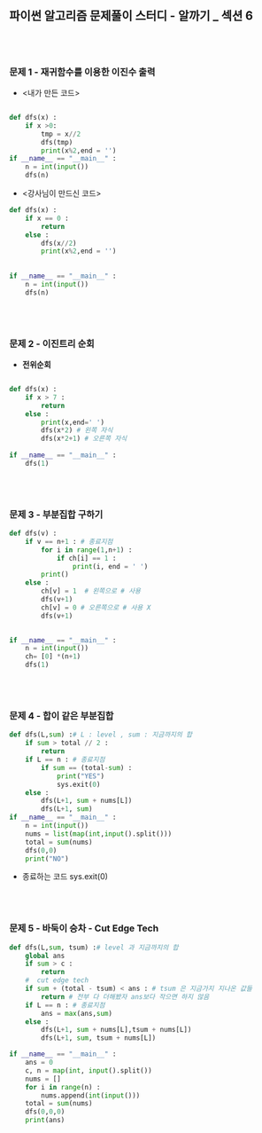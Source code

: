 ## 파이썬 알고리즘 문제풀이 스터디 - 알까기 _ 섹션 6

<br><br>
### 문제 1 - 재귀함수를 이용한 이진수 출력


- <내가 만든 코드>
```py

def dfs(x) :
    if x >0:
        tmp = x//2
        dfs(tmp)
        print(x%2,end = '')
if __name__ == "__main__" :
    n = int(input())
    dfs(n)
 ```
 
 - <강사님이 만드신 코드>
```py
def dfs(x) :
    if x == 0 :
        return 
    else :
        dfs(x//2)
        print(x%2,end = '')
       
        
if __name__ == "__main__" :
    n = int(input())
    dfs(n)
```

<br><br>
### 문제 2 - 이진트리 순회


- **전위순회**
```py

def dfs(x) :
    if x > 7 :
        return 
    else :
        print(x,end=' ')
        dfs(x*2) # 왼쪽 자식
        dfs(x*2+1) # 오른쪽 자식     
        
if __name__ == "__main__" :
    dfs(1)
```


<br><br>
### 문제 3 - 부분집합 구하기 

```py
def dfs(v) :
    if v == n+1 : # 종료지점
        for i in range(1,n+1) :
            if ch[i] == 1 :
                print(i, end = ' ')
        print()
    else :
        ch[v] = 1  # 왼쪽으로 # 사용
        dfs(v+1)
        ch[v] = 0 # 오른쪽으로 # 사용 X 
        dfs(v+1)

        
if __name__ == "__main__" :
    n = int(input())
    ch= [0] *(n+1)
    dfs(1)
```

<br><br>
### 문제 4 - 합이 같은 부분집합 

```py
def dfs(L,sum) :# L : level , sum : 지금까지의 합 
    if sum > total // 2 :
        return 
    if L == n : # 종료지점
        if sum == (total-sum) :
            print("YES")
            sys.exit(0)
    else :
        dfs(L+1, sum + nums[L])
        dfs(L+1, sum)
if __name__ == "__main__" :
    n = int(input())
    nums = list(map(int,input().split()))
    total = sum(nums)
    dfs(0,0)
    print("NO")
```
- 종료하는 코드 sys.exit(0)

<br><br>
### 문제 5 - 바둑이 승차 - Cut Edge Tech

```py
def dfs(L,sum, tsum) :# level 과 지금까지의 합 
    global ans
    if sum > c :
        return 
    #  cut edge tech 
    if sum + (total - tsum) < ans : # tsum 은 지금가지 지나온 값들 
        return # 전부 다 더해봤자 ans보다 작으면 하지 않음 
    if L == n : # 종료지점
        ans = max(ans,sum)
    else :
        dfs(L+1, sum + nums[L],tsum + nums[L])
        dfs(L+1, sum, tsum + nums[L])

if __name__ == "__main__" :
    ans = 0
    c, n = map(int, input().split())
    nums = []
    for i in range(n) :
        nums.append(int(input()))
    total = sum(nums)
    dfs(0,0,0)
    print(ans)
```




 
